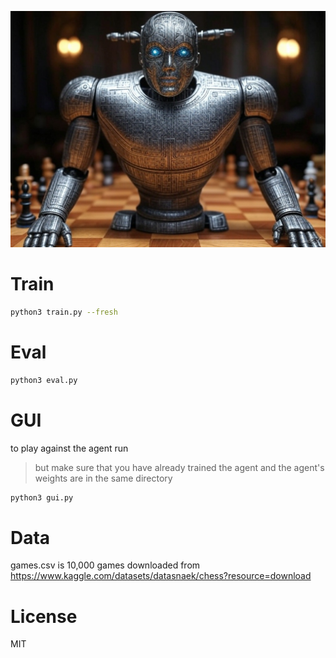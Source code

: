 ![image of a chess god in a chess board](./image.jpg)

# Train
```sh
python3 train.py --fresh
```

# Eval
```sh
python3 eval.py
```

# GUI
to play against the agent run 
> but make sure that you have already trained the agent and the agent's weights are in the same directory
```sh
python3 gui.py
```

# Data
games.csv is 10,000 games downloaded from https://www.kaggle.com/datasets/datasnaek/chess?resource=download

# License
MIT